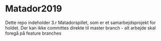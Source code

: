 # Matador2019
Dette repo indeholder 3.r Matadorspillet, som er et samarbejdsprojekt for holdet.
Der kan ikke committes direkte til master branch - alt arbejde skal foregå på feature branches
